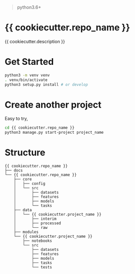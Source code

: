 > python3.6+

# {{ cookiecutter.repo_name }}
{{ cookiecutter.description }}

# Get Started 

```bash
python3 -m venv venv 
. venv/bin/activate
python3 setup.py install # or develop
```

# Create another project
Easy to try,

```bash
cd {{ cookiecutter.repo_name }} 
python3 manage.py start-project project_name
```


# Structure 

```text
{{ cookiecutter.repo_name }}
├── docs
└── {{ cookiecutter.repo_name }}
    ├── core
    │   ├── config
    │   └── src
    │       ├── datasets
    │       ├── features
    │       ├── models
    │       └── tasks
    ├── data
    │   └── {{ cookiecutter.project_name }}
    │       ├── interim
    │       ├── processed
    │       └── raw
    ├── modules
    └── {{ cookiecutter.project_name }}
        ├── notebooks
        └── src
            ├── datasets
            ├── features
            ├── models
            ├── tasks
            └── tests
```